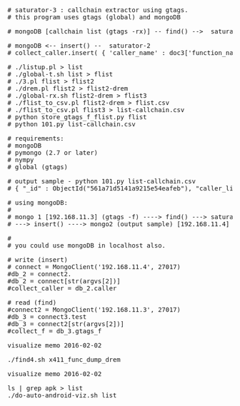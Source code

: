 <pre>
# saturator-3 : callchain extractor using gtags. 
# this program uses gtags (global) and mongoDB

# mongoDB [callchain list (gtags -rx)] -- find() -->  saturator-2 [ function list (gtags -f) ]

# mongoDB <-- insert() --  saturator-2
# collect_caller.insert( { 'caller_name' : doc3['function_name'], 'caller_line_number' : line_number_array[x-1], 'ID_name' : str(row[0]), 'ID_line_number' : int(tmp), 'file_name' : str(row[2]) } )

# ./listup.pl > list
# ./global-t.sh list > flist
# ./3.pl flist > flist2
# ./drem.pl flist2 > flist2-drem
# ./global-rx.sh flist2-drem > flist3
# ./flist_to_csv.pl flist2-drem > flist.csv
# ./flist_to_csv.pl flist3 > list-callchain.csv
# python store_gtags_f_flist.py flist
# python 101.py list-callchain.csv

# requirements:
# mongoDB 
# pymongo (2.7 or later)
# nympy
# global (gtags)

# output sample - python 101.py list-callchain.csv
# { "_id" : ObjectId("561a71d5141a9215e54eafeb"), "caller_line_number" : 352, "file_name" : "tools_ioemu-qemu-xen_linux-user_signal__c", "ID_line_number" : 360, "ID_name" : "_exit", "caller_name" : "force_sig" }

# using mongoDB:
# 
# mongo 1 [192.168.11.3] (gtags -f) ----> find() ---> saturator(numpy) 
# ---> insert() ----> mongo2 (output sample) [192.168.11.4] 

# 
# you could use mongoDB in localhost also.

# write (insert)
# connect = MongoClient('192.168.11.4', 27017)
#db_2 = connect2.
#db_2 = connect[str(argvs[2])]
#collect_caller = db_2.caller

# read (find)
#connect2 = MongoClient('192.168.11.3', 27017)
#db_3 = connect3.test
#db_3 = connect2[str(argvs[2])]
#collect_f = db_3.gtags_f

visualize memo 2016-02-02

./find4.sh x411_func_dump_drem 

visualize memo 2016-02-02

ls | grep apk > list
./do-auto-android-viz.sh list

</pre>